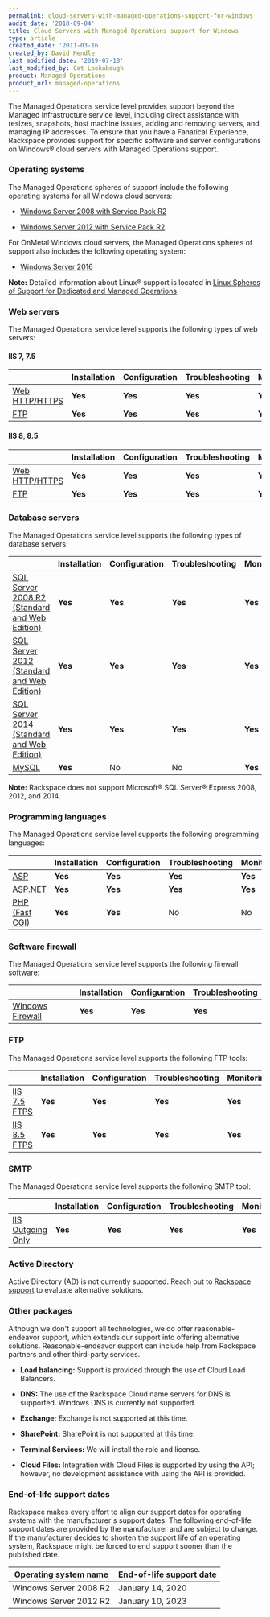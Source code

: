 ```yaml
---
permalink: cloud-servers-with-managed-operations-support-for-windows
audit_date: '2018-09-04'
title: Cloud Servers with Managed Operations support for Windows
type: article
created_date: '2011-03-16'
created_by: David Hendler
last_modified_date: '2019-07-18'
last_modified_by: Cat Lookabaugh
product: Managed Operations
product_url: managed-operations
---
```


The Managed Operations service level provides support beyond the
Managed Infrastructure service level, including direct assistance
with resizes, snapshots, host machine issues, adding and removing
servers, and managing IP addresses. To ensure that you have a Fanatical
Experience, Rackspace provides support for
specific software and server configurations on Windows&reg; cloud servers
with Managed Operations support.

### Operating systems

The Managed Operations spheres of support include the following
operating systems for all Windows cloud servers:

- [Windows Server 2008 with Service Pack
 R2](https://technet.microsoft.com/library/dd349801)

- [Windows Server 2012 with Service Pack
 R2](https://technet.microsoft.com/en-US/windowsserver/hh534429)
 
For OnMetal Windows cloud servers, the Managed Operations spheres of support also includes the following
operating system:

- [Windows Server 2016](https://docs.microsoft.com/en-us/windows-server/windows-server)

**Note:** Detailed information about Linux&reg; support is located in [Linux Spheres of Support for Dedicated and Managed Operations](/support/how-to/linux-spheres-of-support-for-dedicated-and-managed-ops).

### Web servers

The Managed Operations service level supports the following types of web servers:

#### IIS 7, 7.5

|    | **Installation** | **Configuration** | **Troubleshooting** | **Monitoring** | **Patching** |
| --- | --- | --- | --- | --- | --- |
| [Web HTTP/HTTPS](https://www.iis.net/) |**Yes** | **Yes** | **Yes** | **Yes** | **Yes** |
|[FTP](https://www.iis.net/) | **Yes** | **Yes** | **Yes** |**Yes** | **Yes** |

#### IIS 8, 8.5

|    | **Installation** | **Configuration** | **Troubleshooting** | **Monitoring** | **Patching** |
| --- | --- | --- | --- | --- | --- |
| [Web HTTP/HTTPS](https://www.iis.net/) |**Yes** | **Yes** | **Yes** | **Yes** | **Yes** |
| [FTP](https://www.iis.net/) | **Yes** | **Yes** | **Yes** |**Yes** | **Yes** |

### Database servers

The Managed Operations service level supports the following types of database servers:

|    | **Installation** | **Configuration** | **Troubleshooting** | **Monitoring** | **Patching** |
| --- | --- | --- | --- | --- | --- |
| [SQL Server 2008 R2 (Standard and Web Edition)](https://www.microsoft.com/en-us/server-cloud/products/sql-server/) |**Yes** | **Yes** | **Yes** | **Yes** | **Yes** |
| [SQL Server 2012 (Standard and Web Edition)](https://www.microsoft.com/en-us/server-cloud/products/sql-server/)| **Yes** |**Yes** | **Yes** | **Yes** | **Yes** |
| [SQL Server 2014 (Standard and Web Edition)](https://www.microsoft.com/en-us/server-cloud/products/sql-server/)| **Yes** | **Yes** | **Yes** | **Yes** | **Yes** |
| [MySQL](https://www.mysql.com/why-mysql/windows/) | **Yes** | No | No | **Yes** | No |

**Note:** Rackspace does not support Microsoft&reg; SQL Server&reg; Express 2008, 2012, and 2014.

### Programming languages

The Managed Operations service level supports the following programming languages:

|    | **Installation** | **Configuration** | **Troubleshooting** | **Monitoring** | **Patching** |
| --- | --- | --- | --- | --- | --- |
| [ASP](https://msdn.microsoft.com/en-us/library/aa286483.aspx) |**Yes** | **Yes** | **Yes** | **Yes** | **Yes**|
| [ASP.NET](https://www.asp.net/) | **Yes** | **Yes** |**Yes** | **Yes** | **Yes** |
| [PHP (Fast CGI)](https://www.php.net/) | **Yes** | **Yes** | No | No | No |

### Software firewall

The Managed Operations service level supports the following firewall software:

|    | **Installation** | **Configuration** | **Troubleshooting** |
| --- | --- | --- | --- |
| [Windows Firewall](https://windows.microsoft.com/en-us/windows-8/windows-firewall-from-start-to-finish)| **Yes** | **Yes**| **Yes** |

### FTP

The Managed Operations service level supports the following FTP tools:

|    | **Installation** | **Configuration** | **Troubleshooting** | **Monitoring** | **Patching** |
| --- | --- | --- | --- | --- | --- |
| [IIS 7.5 FTPS](https://www.microsoft.com/en-us/download/details.aspx?id=14045) |**Yes** | **Yes** | **Yes** | **Yes** | **Yes** |
| [IIS 8.5 FTPS](https://technet.microsoft.com/en-us/library/hh831655.aspx)| **Yes** | **Yes** | **Yes** | **Yes** | **Yes** |

### SMTP

The Managed Operations service level supports the following SMTP tool:

|    | **Installation** | **Configuration** | **Troubleshooting** | **Monitoring** | **Patching** |
| --- | --- | --- | --- | --- | --- |
| [IIS Outgoing Only](https://www.iis.net/) |**Yes** | **Yes** | **Yes** | **Yes** | No |

### Active Directory

Active Directory (AD) is not currently supported. Reach out to [Rackspace support](https://www.rackspace.com/en-us/support) to evaluate alternative solutions.


### Other packages

Although we don't support all technologies, we do offer reasonable-endeavor
support, which extends our support into offering alternative solutions.
Reasonable-endeavor support can include help from Rackspace partners and other
third-party services.

-   **Load balancing:** Support is provided through the use of Cloud
    Load Balancers.

-   **DNS:** The use of the Rackspace Cloud name servers for DNS
    is supported. Windows DNS is currently not supported.

-   **Exchange:** Exchange is not supported at this time.

-   **SharePoint:** SharePoint is not supported at this time.

-   **Terminal Services:** We will install the role and license.

-   **Cloud Files:** Integration with Cloud Files is supported by using the
    API; however, no development assistance with using the API is provided.

### End-of-life support dates

Rackspace makes every effort to align our support dates for operating
systems with the manufacturer's support dates. The following end-of-life
support dates are provided by the manufacturer and are subject to change.
If the manufacturer decides to shorten the support life of an
operating system, Rackspace might be forced to end support sooner than the
published date.

| Operating system name | End-of-life support date |
| --------------------- | ------------------------ |
| Windows Server 2008 R2 | January 14, 2020 |
| Windows Server 2012 R2 | January 10, 2023 |
